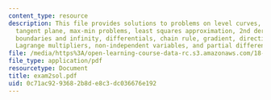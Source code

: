 ```yaml
---
content_type: resource
description: This file provides solutions to problems on level curves, partial derivatives,
  tangent plane, max-min problems, least squares approximation, 2nd derivative test,
  boundaries and infinity, differentials, chain rule, gradient, directional derivative,
  Lagrange multipliers, non-independent variables, and partial differential equations.
file: /media/https%3A/open-learning-course-data-rc.s3.amazonaws.com/18-02-multivariable-calculus-spring-2006/0c71ac9293682b8de8c3dc036676e192_exam2sol.pdf
file_type: application/pdf
resourcetype: Document
title: exam2sol.pdf
uid: 0c71ac92-9368-2b8d-e8c3-dc036676e192
---
```

